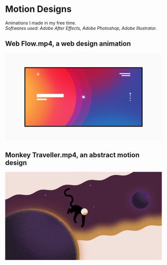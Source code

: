 <h1>Motion Designs</h1>

Animations I made in my free time. <br/>
<i>Softwares used: Adobe After Effects, Adobe Photoshop, Adobe Illustrator.</i>

<h2>Web Flow.mp4, a web design animation</h2>

![alt text](https://github.com/Fjerdingstad/portfolio/blob/main/Audiovisual%20%26%20Design/motion%20design/img-webflow.png?raw=true) <br/>

<h2>Monkey Traveller.mp4, an abstract motion design</h2>

![alt text](https://github.com/Fjerdingstad/portfolio/blob/main/Audiovisual%20%26%20Design/motion%20design/img-monkeytraveller.png?raw=true) <br/>
